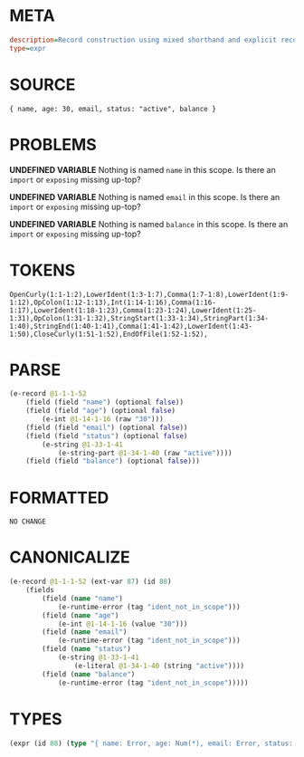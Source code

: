 # META
~~~ini
description=Record construction using mixed shorthand and explicit record fields
type=expr
~~~
# SOURCE
~~~roc
{ name, age: 30, email, status: "active", balance }
~~~
# PROBLEMS
**UNDEFINED VARIABLE**
Nothing is named `name` in this scope.
Is there an `import` or `exposing` missing up-top?

**UNDEFINED VARIABLE**
Nothing is named `email` in this scope.
Is there an `import` or `exposing` missing up-top?

**UNDEFINED VARIABLE**
Nothing is named `balance` in this scope.
Is there an `import` or `exposing` missing up-top?

# TOKENS
~~~zig
OpenCurly(1:1-1:2),LowerIdent(1:3-1:7),Comma(1:7-1:8),LowerIdent(1:9-1:12),OpColon(1:12-1:13),Int(1:14-1:16),Comma(1:16-1:17),LowerIdent(1:18-1:23),Comma(1:23-1:24),LowerIdent(1:25-1:31),OpColon(1:31-1:32),StringStart(1:33-1:34),StringPart(1:34-1:40),StringEnd(1:40-1:41),Comma(1:41-1:42),LowerIdent(1:43-1:50),CloseCurly(1:51-1:52),EndOfFile(1:52-1:52),
~~~
# PARSE
~~~clojure
(e-record @1-1-1-52
	(field (field "name") (optional false))
	(field (field "age") (optional false)
		(e-int @1-14-1-16 (raw "30")))
	(field (field "email") (optional false))
	(field (field "status") (optional false)
		(e-string @1-33-1-41
			(e-string-part @1-34-1-40 (raw "active"))))
	(field (field "balance") (optional false)))
~~~
# FORMATTED
~~~roc
NO CHANGE
~~~
# CANONICALIZE
~~~clojure
(e-record @1-1-1-52 (ext-var 87) (id 88)
	(fields
		(field (name "name")
			(e-runtime-error (tag "ident_not_in_scope")))
		(field (name "age")
			(e-int @1-14-1-16 (value "30")))
		(field (name "email")
			(e-runtime-error (tag "ident_not_in_scope")))
		(field (name "status")
			(e-string @1-33-1-41
				(e-literal @1-34-1-40 (string "active"))))
		(field (name "balance")
			(e-runtime-error (tag "ident_not_in_scope")))))
~~~
# TYPES
~~~clojure
(expr (id 88) (type "{ name: Error, age: Num(*), email: Error, status: Str, balance: Error }"))
~~~

